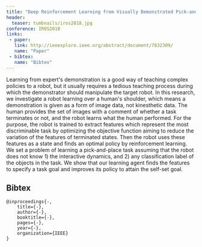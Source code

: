 ```yaml
---
title: "Deep Reinforcement Learning from Visually Demonstrated Pick-and-Place of Unclassified Objects"
header:
  teaser: tumbnails/iros2018.jpg
conference: IROS2018
links: 
 - paper: 
   link: http://ieeexplore.ieee.org/abstract/document/7832309/
   name: "Paper"
 - bibtex: 
   name: "Bibtex"
---
```


Learning from expert's demonstration is a good way of teaching complex policies to a robot, but it usually requires a tedious teaching process during which the demonstrator should manipulate the target robot. In this research, we investigate a robot learning over a human's shoulder, which means a demonstration is given as a form of image data, not kinesthetic data. The human provides the set of images with a comment of whether a task terminates or not, and the robot learns what the human performed. For the purpose, the robot is trained to extract features which represent the most discriminable task by optimizing the objective function aiming to reduce the variation of the features of terminated states. Then the robot uses these features as a state and finds an optimal policy by reinforcement learning. We set a problem of learning a pick-and-place task assuming that the robot does not know 1) the interactive dynamics, and 2) any classification label of the objects in the task. We show that our learning agent finds the features to specify a task goal and improves its policy to attain the self-set goal. 


## Bibtex <a id="bibtex"></a>
```
@inproceedings{-,
	title={-},
	author={-},
	booktitle={-},
	pages={-},
	year={-},
	organization={IEEE}
}
```




